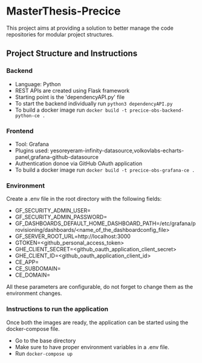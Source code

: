 # MasterThesis-Precice

This project aims at providing a solution to better manage the code repositories for modular project structures.

## Project Structure and Instructions

### Backend

- Language: Python
- REST APIs are created using Flask framework
- Starting point is the 'dependencyAPI.py' file
- To start the backend individually run ```python3 dependencyAPI.py```
- To build a docker image run ```docker build -t precice-obs-backend-python-ce .```

### Frontend

- Tool: Grafana
- Plugins used: yesoreyeram-infinity-datasource,volkovlabs-echarts-panel,grafana-github-datasource
- Authentication donoe via GitHub OAuth application
- To build a docker image run ```docker build -t precice-obs-grafana-ce .```

### Environment

Create a .env file in the root directory with the following fields:

- GF_SECURITY_ADMIN_USER=
- GF_SECURITY_ADMIN_PASSWORD=
- GF_DASHBOARDS_DEFAULT_HOME_DASHBOARD_PATH=/etc/grafana/provisioning/dashboards/<name_of_the_dashboardconfig_file>
- GF_SERVER_ROOT_URL=http://localhost:3000
- GTOKEN=<github_personal_access_token>
- GHE_CLIENT_SECRET=<github_oauth_application_client_secret>
- GHE_CLIENT_ID=<github_oauth_application_client_id>
- CE_APP=<cloud-env-app-name>
- CE_SUBDOMAIN=<cloud-env-sub-domain>
- CE_DOMAIN=<cloud-env-domain>

All these parameters are configurable, do not forget to change them as the environment changes.

### Instructions to run the application

Once both the images are ready, the application can be started using the docker-compose file.

- Go to the base directory
- Make sure to have proper environment variables in a .env file.
- Run ```docker-compose up```
